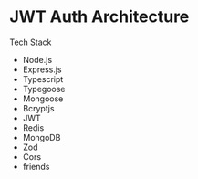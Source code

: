 # JWT Auth Architecture  

Tech Stack
- Node.js
- Express.js
- Typescript
- Typegoose
- Mongoose
- Bcryptjs
- JWT
- Redis
- MongoDB
- Zod
- Cors
- friends